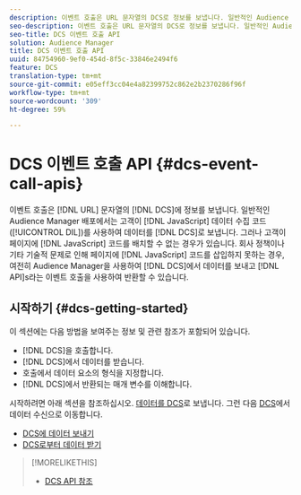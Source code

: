 ```yaml
---
description: 이벤트 호출은 URL 문자열의 DCS로 정보를 보냅니다. 일반적인 Audience Manager 배포에서 고객은 JavaScript 데이터 수집 코드(DIL)을 사용하여 데이터를 DCS로 보냅니다. 그러나 고객이 JavaScript 코드를 페이지에 넣을 수 없는 경우가 있습니다. 회사 정책이나 기타 기술 문제로 인해 JavaScript 코드를 페이지에 삽입하지 못하는 경우, 이러한 이벤트 호출 API를 사용하여 DCS에서 데이터를 전송하고 반환할 수 있도록 Audience Manager를 사용하여 작업할 수 있습니다.
seo-description: 이벤트 호출은 URL 문자열의 DCS로 정보를 보냅니다. 일반적인 Audience Manager 배포에서 고객은 JavaScript 데이터 수집 코드(DIL)을 사용하여 데이터를 DCS로 보냅니다. 그러나 고객이 JavaScript 코드를 페이지에 넣을 수 없는 경우가 있습니다. 회사 정책이나 기타 기술 문제로 인해 JavaScript 코드를 페이지에 삽입하지 못하는 경우, 이러한 이벤트 호출 API를 사용하여 DCS에서 데이터를 전송하고 반환할 수 있도록 Audience Manager를 사용하여 작업할 수 있습니다.
seo-title: DCS 이벤트 호출 API
solution: Audience Manager
title: DCS 이벤트 호출 API
uuid: 84754960-9ef0-454d-8f5c-33846e2494f6
feature: DCS
translation-type: tm+mt
source-git-commit: e05eff3cc04e4a82399752c862e2b2370286f96f
workflow-type: tm+mt
source-wordcount: '309'
ht-degree: 59%

---
```



# DCS 이벤트 호출 API {#dcs-event-call-apis}

이벤트 호출은 [!DNL URL] 문자열의 [!DNL DCS]에 정보를 보냅니다. 일반적인 Audience Manager 배포에서는 고객이 [!DNL JavaScript] 데이터 수집 코드([!UICONTROL DIL])를 사용하여 데이터를 [!DNL DCS]로 보냅니다. 그러나 고객이 페이지에 [!DNL JavaScript] 코드를 배치할 수 없는 경우가 있습니다. 회사 정책이나 기타 기술적 문제로 인해 페이지에 [!DNL JavaScript] 코드를 삽입하지 못하는 경우, 여전히 Audience Manager을 사용하여 [!DNL DCS]에서 데이터를 보내고 [!DNL API]s라는 이벤트 호출을 사용하여 반환할 수 있습니다.

## 시작하기 {#dcs-getting-started}

이 섹션에는 다음 방법을 보여주는 정보 및 관련 참조가 포함되어 있습니다.

* [!DNL DCS]을 호출합니다.
* [!DNL DCS]에서 데이터를 받습니다.
* 호출에서 데이터 요소의 형식을 지정합니다.
* [!DNL DCS]에서 반환되는 매개 변수를 이해합니다.

시작하려면 아래 섹션을 참조하십시오. [데이터를 DCS](../../../api/dcs-intro/dcs-event-calls/dcs-url-send.md)로 보냅니다. 그런 다음 [DCS](../../../api/dcs-intro/dcs-event-calls/dcs-url-receive.md)에서 데이터 수신으로 이동합니다.

* [DCS에 데이터 보내기](dcs-url-send.md)
* [DCS로부터 데이터 받기](dcs-url-receive.md)

>[!MORELIKETHIS]
>
>* [DCS API 참조](../../../api/dcs-intro/dcs-api-reference/dcs-api-methods.md)

